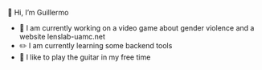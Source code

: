👋 Hi, I’m Guillermo

- 🔭 I am currently working on a video game about gender violence and a website lenslab-uamc.net
- ✏️ I am currently learning some backend tools
- 🎵 I like to play the guitar in my free time

<!---
Guillermo-alt/Guillermo-alt is a ✨ special ✨ repository because its `README.md` (this file) appears on your GitHub profile.
You can click the Preview link to take a look at your changes.
--->
